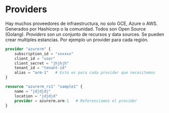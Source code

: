 # Providers

Hay muchos proveedores de infraestructura, no solo GCE, Azure o AWS. Generados por Hashicorp o la comunidad. Todos son Open Source (Golang). *Providers* son un conjunto de recursos y data sources. Se pueden crear multiples estancias. Por ejemplo un provider para cada región.

```terraform
provider "azurerm" {
    subscription_id = "xxxxxx"
    client_id = "user"
    client_secret = "jhjhjh"
    tenant_id = "tenant-id"
    alias = "arm-1"   # Esto es para cada provider que necesitemos
}

resource "azurerm_rs1" "sample1" {
    name = "jdjdjdj"
    location = "jdjdjd"
    provider = azurerm.arm-1   # Referenciamos el provider
}
```
